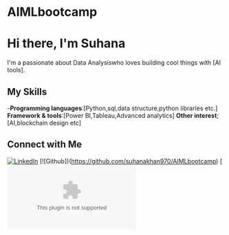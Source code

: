 # AIMLbootcamp
# Hi there, I'm Suhana 

I'm a passionate about Data Analysiswho loves building cool things with [AI tools].

## My Skills
-**Programming languages**:[Python,sql,data structure,python libraries etc.]
**Framework & tools**:[Power BI,Tableau,Advanced analytics]
**Other interest**;[AI,blockchain design etc]


## Connect with Me

[![LinkedIn](https://img.shields.io/badge/LinkedIn-blue?style=for-the-badge&logo=linkedin)](https://linkedin.com/in/YOURUSERNAME)
[![Github])(https://github.com/suhanakhan970/AIMLbootcamp)
[![Email](suhanakhan.76767@gmail.com)

